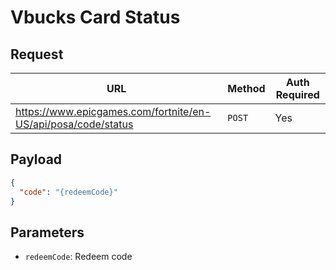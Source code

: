 # Vbucks Card Status

## Request
| URL | Method | Auth Required |
| - | - | - |
| https://www.epicgames.com/fortnite/en-US/api/posa/code/status | `POST` | Yes |

## Payload
```json
{
  "code": "{redeemCode}"
}
```

## Parameters
- `redeemCode`: Redeem code
